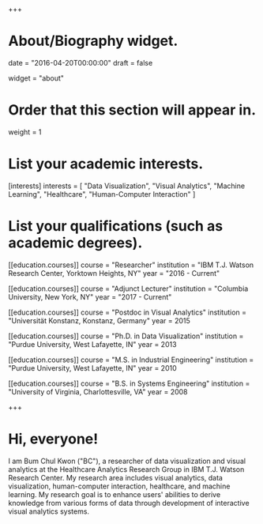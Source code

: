 +++
# About/Biography widget.

date = "2016-04-20T00:00:00"
draft = false

widget = "about"

# Order that this section will appear in.
weight = 1

# List your academic interests.
[interests]
  interests = [
    "Data Visualization",
    "Visual Analytics",
    "Machine Learning",
    "Healthcare",
    "Human-Computer Interaction"
  ]

# List your qualifications (such as academic degrees).
[[education.courses]]
  course = "Researcher"
  institution = "IBM T.J. Watson Research Center, Yorktown Heights, NY"
  year = "2016 - Current"

[[education.courses]]
  course = "Adjunct Lecturer"
  institution = "Columbia University, New York, NY"
  year = "2017 - Current"

[[education.courses]]
  course = "Postdoc in Visual Analytics"
  institution = "Universität Konstanz, Konstanz, Germany"
  year = 2015

[[education.courses]]
  course = "Ph.D. in Data Visualization"
  institution = "Purdue University, West Lafayette, IN"
  year = 2013

[[education.courses]]
  course = "M.S. in Industrial Engineering"
  institution = "Purdue University, West Lafayette, IN"
  year = 2010

[[education.courses]]
  course = "B.S. in Systems Engineering"
  institution = "University of Virginia, Charlottesville, VA"
  year = 2008
 
+++

# Hi, everyone!

I am Bum Chul Kwon ("BC"), a researcher of data visualization and visual analytics at the Healthcare Analytics Research Group in IBM T.J. Watson Research Center. My research area includes visual analytics, data visualization, human-computer interaction, healthcare, and machine learning. My research goal is to enhance users' abilities to derive knowledge from various forms of data through development of interactive visual analytics systems.
